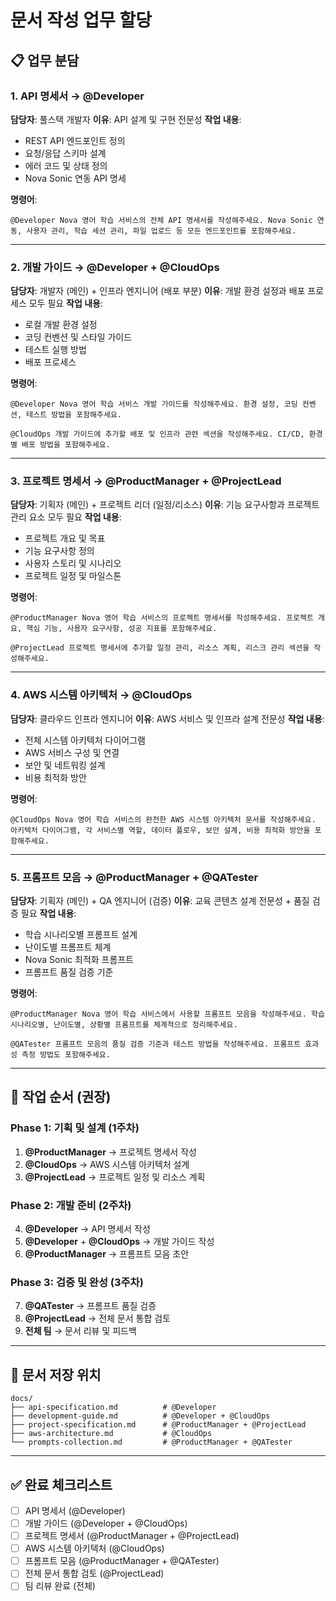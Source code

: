 # 문서 작성 업무 할당

## 📋 업무 분담

### 1. API 명세서 → **@Developer**
**담당자**: 풀스택 개발자
**이유**: API 설계 및 구현 전문성
**작업 내용**:
- REST API 엔드포인트 정의
- 요청/응답 스키마 설계
- 에러 코드 및 상태 정의
- Nova Sonic 연동 API 명세

**명령어**:
```
@Developer Nova 영어 학습 서비스의 전체 API 명세서를 작성해주세요. Nova Sonic 연동, 사용자 관리, 학습 세션 관리, 파일 업로드 등 모든 엔드포인트를 포함해주세요.
```

---

### 2. 개발 가이드 → **@Developer** + **@CloudOps**
**담당자**: 개발자 (메인) + 인프라 엔지니어 (배포 부분)
**이유**: 개발 환경 설정과 배포 프로세스 모두 필요
**작업 내용**:
- 로컬 개발 환경 설정
- 코딩 컨벤션 및 스타일 가이드
- 테스트 실행 방법
- 배포 프로세스

**명령어**:
```
@Developer Nova 영어 학습 서비스 개발 가이드를 작성해주세요. 환경 설정, 코딩 컨벤션, 테스트 방법을 포함해주세요.

@CloudOps 개발 가이드에 추가할 배포 및 인프라 관련 섹션을 작성해주세요. CI/CD, 환경별 배포 방법을 포함해주세요.
```

---

### 3. 프로젝트 명세서 → **@ProductManager** + **@ProjectLead**
**담당자**: 기획자 (메인) + 프로젝트 리더 (일정/리소스)
**이유**: 기능 요구사항과 프로젝트 관리 요소 모두 필요
**작업 내용**:
- 프로젝트 개요 및 목표
- 기능 요구사항 정의
- 사용자 스토리 및 시나리오
- 프로젝트 일정 및 마일스톤

**명령어**:
```
@ProductManager Nova 영어 학습 서비스의 프로젝트 명세서를 작성해주세요. 프로젝트 개요, 핵심 기능, 사용자 요구사항, 성공 지표를 포함해주세요.

@ProjectLead 프로젝트 명세서에 추가할 일정 관리, 리소스 계획, 리스크 관리 섹션을 작성해주세요.
```

---

### 4. AWS 시스템 아키텍처 → **@CloudOps**
**담당자**: 클라우드 인프라 엔지니어
**이유**: AWS 서비스 및 인프라 설계 전문성
**작업 내용**:
- 전체 시스템 아키텍처 다이어그램
- AWS 서비스 구성 및 연결
- 보안 및 네트워킹 설계
- 비용 최적화 방안

**명령어**:
```
@CloudOps Nova 영어 학습 서비스의 완전한 AWS 시스템 아키텍처 문서를 작성해주세요. 아키텍처 다이어그램, 각 서비스별 역할, 데이터 플로우, 보안 설계, 비용 최적화 방안을 포함해주세요.
```

---

### 5. 프롬프트 모음 → **@ProductManager** + **@QATester**
**담당자**: 기획자 (메인) + QA 엔지니어 (검증)
**이유**: 교육 콘텐츠 설계 전문성 + 품질 검증 필요
**작업 내용**:
- 학습 시나리오별 프롬프트 설계
- 난이도별 프롬프트 체계
- Nova Sonic 최적화 프롬프트
- 프롬프트 품질 검증 기준

**명령어**:
```
@ProductManager Nova 영어 학습 서비스에서 사용할 프롬프트 모음을 작성해주세요. 학습 시나리오별, 난이도별, 상황별 프롬프트를 체계적으로 정리해주세요.

@QATester 프롬프트 모음의 품질 검증 기준과 테스트 방법을 작성해주세요. 프롬프트 효과성 측정 방법도 포함해주세요.
```

---

## 🔄 작업 순서 (권장)

### Phase 1: 기획 및 설계 (1주차)
1. **@ProductManager** → 프로젝트 명세서 작성
2. **@CloudOps** → AWS 시스템 아키텍처 설계
3. **@ProjectLead** → 프로젝트 일정 및 리소스 계획

### Phase 2: 개발 준비 (2주차)  
4. **@Developer** → API 명세서 작성
5. **@Developer** + **@CloudOps** → 개발 가이드 작성
6. **@ProductManager** → 프롬프트 모음 초안

### Phase 3: 검증 및 완성 (3주차)
7. **@QATester** → 프롬프트 품질 검증
8. **@ProjectLead** → 전체 문서 통합 검토
9. **전체 팀** → 문서 리뷰 및 피드백

---

## 📝 문서 저장 위치

```
docs/
├── api-specification.md          # @Developer
├── development-guide.md          # @Developer + @CloudOps  
├── project-specification.md      # @ProductManager + @ProjectLead
├── aws-architecture.md           # @CloudOps
└── prompts-collection.md         # @ProductManager + @QATester
```

---

## ✅ 완료 체크리스트

- [ ] API 명세서 (@Developer)
- [ ] 개발 가이드 (@Developer + @CloudOps)
- [ ] 프로젝트 명세서 (@ProductManager + @ProjectLead)
- [ ] AWS 시스템 아키텍처 (@CloudOps)
- [ ] 프롬프트 모음 (@ProductManager + @QATester)
- [ ] 전체 문서 통합 검토 (@ProjectLead)
- [ ] 팀 리뷰 완료 (전체)